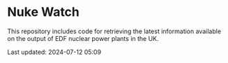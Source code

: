 # Nuke Watch

This repository includes code for retrieving the latest information available on the output of EDF nuclear power plants in the UK.

Last updated: 2024-07-12 05:09